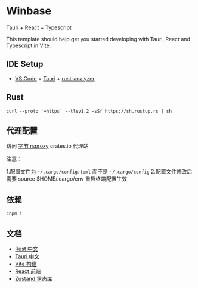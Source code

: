 # Winbase

Tauri + React + Typescript

This template should help get you started developing with Tauri, React and Typescript in Vite.

## IDE Setup

- [VS Code](https://code.visualstudio.com/) + [Tauri](https://marketplace.visualstudio.com/items?itemName=tauri-apps.tauri-vscode) + [rust-analyzer](https://marketplace.visualstudio.com/items?itemName=rust-lang.rust-analyzer)

## Rust

`curl --proto '=https' --tlsv1.2 -sSf https://sh.rustup.rs | sh`

## 代理配置

访问 [字节 rsproxy](https://rsproxy.cn/) crates.io 代理站

注意：

1.配置文件为 `~/.cargo/config.toml` 而不是 `~/.cargo/config` 2.配置文件修改后需要 source $HOME/.cargo/env 重启终端配置生效

## 依赖

`cnpm i`

## 文档

- [Rust 中文](https://www.rust-lang.org/zh-CN/)
- [Tauri 中文](https://tauri.app/zh-cn/)
- [Vite 构建](https://cn.vitejs.dev/)
- [React 前端](https://zh-hans.react.dev/)
- [Zustand 状态库](https://zustand-demo.pmnd.rs/)
